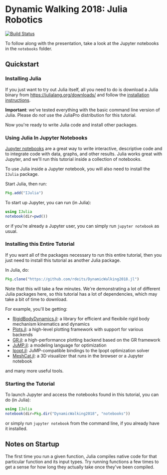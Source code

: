 # Dynamic Walking 2018: Julia Robotics

[![Build Status](https://travis-ci.org/rdeits/DynamicWalking2018.jl.svg?branch=master)](https://travis-ci.org/rdeits/DynamicWalking2018.jl)

To follow along with the presentation, take a look at the Jupyter notebooks in the `notebooks` folder.

## Quickstart

### Installing Julia

If you just want to try out Julia itself, all you need to do is download a Julia binary from https://julialang.org/downloads/ and follow the [installation instructions](https://julialang.org/downloads/platform.html#windows).

**Important**: we've tested everything with the basic command line version of Julia. Please do *not* use the JuliaPro distribution for this tutorial.

Now you're ready to write Julia code and install other packages.

### Using Julia In Jupyter Notebooks

[Jupyter notebooks](http://jupyter.org/) are a great way to write interactive, descriptive code and to integrate code with data, graphs, and other results. Julia works great with Jupyter, and we'll run this tutorial inside a collection of notebooks.

To use Julia inside a Jupyter notebook, you will also need to install the `IJulia` package.

Start Julia, then run:

```julia
Pkg.add("IJulia")
```

To start up Jupyter, you can run (in Julia):

```julia
using IJulia
notebook(dir=pwd())
```

or if you're already a Jupyter user, you can simply run `jupyter notebook` as usual.

### Installing this Entire Tutorial

If you want all of the packages necessary to run this entire tutorial, then you just need to install this tutorial as another Julia package.

In Julia, do:

```julia
Pkg.clone("https://github.com/rdeits/DynamicWalking2018.jl")
```

Note that this will take a few minutes. We're demonstrating a lot of different Julia packages here, so this tutorial has a lot of dependencies, which may take a bit of time to download.

For example, you'll be getting:

* [RigidBodyDynamics.jl](https://github.com/JuliaRobotics/RigidBodyDynamics.jl): a library for efficient and flexibile rigid body mechanism kinematics and dynamics
* [Plots.jl](https://github.com/JuliaPlots/Plots.jl): a high-level plotting framework with support for various backends
* [GR.jl](https://github.com/jheinen/GR.jl): a high-performance plotting backend based on the GR framework
* [JuMP.jl](https://github.com/JuliaOpt/JuMP.jl): a modeling language for optimization
* [Ipopt.jl](https://github.com/JuliaOpt/Ipopt.jl): JuMP-compatible bindings to the Ipopt optimization solver
* [MeshCat.jl](https://github.com/rdeits/MeshCat.jl): a 3D visualizer that runs in the browser or a Jupyter notebook

and many more useful tools.

### Starting the Tutorial

To launch Jupyter and access the notebooks found in this tutorial, you can do (in Julia):

```julia
using IJulia
notebook(dir=Pkg.dir("DynamicWalking2018", "notebooks"))
```

or simply run `jupyter notebook` from the command line, if you already have it installed.

## Notes on Startup

The first time you run a given function, Julia compiles native code for that particular function and its input types. Try running functions a few times to get a sense for how long they actually take once they've been compiled.
